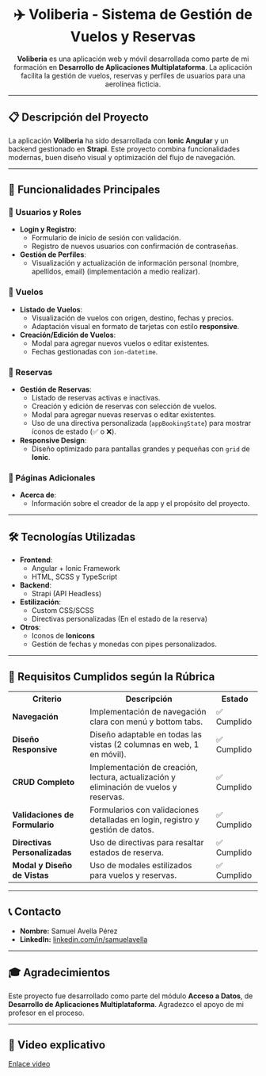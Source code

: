 <h1 align="center">✈️ Voliberia - Sistema de Gestión de Vuelos y Reservas</h1>

<p align="center">
  <strong>Voliberia</strong> es una aplicación web y móvil desarrollada como parte de mi formación en <strong>Desarrollo de Aplicaciones Multiplataforma</strong>. La aplicación facilita la gestión de vuelos, reservas y perfiles de usuarios para una aerolínea ficticia.
</p>

---

<h2>📋 Descripción del Proyecto</h2>
<p>
  La aplicación <strong>Voliberia</strong> ha sido desarrollada con <strong>Ionic Angular</strong> y un backend gestionado en <strong>Strapi</strong>. Este proyecto combina funcionalidades modernas, buen diseño visual y optimización del flujo de navegación.
</p>

---

<h2>🚀 Funcionalidades Principales</h2>

<h3>🔹 Usuarios y Roles</h3>
<ul>
  <li><strong>Login y Registro</strong>:
    <ul>
      <li>Formulario de inicio de sesión con validación.</li>
      <li>Registro de nuevos usuarios con confirmación de contraseñas.</li>
    </ul>
  </li>
  <li><strong>Gestión de Perfiles</strong>:
    <ul>
      <li>Visualización y actualización de información personal (nombre, apellidos, email) (implementación a medio realizar).</li>
    </ul>
  </li>
</ul>

<h3>🔹 Vuelos</h3>
<ul>
  <li><strong>Listado de Vuelos</strong>:
    <ul>
      <li>Visualización de vuelos con origen, destino, fechas y precios.</li>
      <li>Adaptación visual en formato de tarjetas con estilo <strong>responsive</strong>.</li>
    </ul>
  </li>
  <li><strong>Creación/Edición de Vuelos</strong>:
    <ul>
      <li>Modal para agregar nuevos vuelos o editar existentes.</li>
      <li>Fechas gestionadas con <code>ion-datetime</code>.</li>
    </ul>
  </li>
</ul>

<h3>🔹 Reservas</h3>
<ul>
  <li><strong>Gestión de Reservas</strong>:
    <ul>
      <li>Listado de reservas activas e inactivas.</li>
      <li>Creación y edición de reservas con selección de vuelos.</li>
      <li>Modal para agregar nuevas reservas o editar existentes.</li>
      <li>Uso de una directiva personalizada (<code>appBookingState</code>) para mostrar íconos de estado (✅ o ❌).</li>
    </ul>
  </li>
  <li><strong>Responsive Design</strong>:
    <ul>
      <li>Diseño optimizado para pantallas grandes y pequeñas con <code>grid</code> de <strong>Ionic</strong>.</li>
    </ul>
  </li>
</ul>

<h3>🔹 Páginas Adicionales</h3>
<ul>
  <li><strong>Acerca de</strong>:
    <ul>
      <li>Información sobre el creador de la app y el propósito del proyecto.</li>
    </ul>
  </li>
</ul>

---

<h2>🛠️ Tecnologías Utilizadas</h2>
<ul>
  <li><strong>Frontend</strong>:
    <ul>
      <li>Angular + Ionic Framework</li>
      <li>HTML, SCSS y TypeScript</li>
    </ul>
  </li>
  <li><strong>Backend</strong>:
    <ul>
      <li>Strapi (API Headless)</li>
    </ul>
  </li>
  <li><strong>Estilización</strong>:
    <ul>
      <li>Custom CSS/SCSS</li>
      <li>Directivas personalizadas (En el estado de la reserva)</li>
    </ul>
  </li>
  <li><strong>Otros</strong>:
    <ul>
      <li>Iconos de <strong>Ionicons</strong></li>
      <li>Gestión de fechas y monedas con pipes personalizados.</li>
    </ul>
  </li>
</ul>

---

<h2>📐 Requisitos Cumplidos según la Rúbrica</h2>
<table>
  <tr>
    <th>Criterio</th>
    <th>Descripción</th>
    <th>Estado</th>
  </tr>
  <tr>
    <td><strong>Navegación</strong></td>
    <td>Implementación de navegación clara con menú y bottom tabs.</td>
    <td>✅ Cumplido</td>
  </tr>
  <tr>
    <td><strong>Diseño Responsive</strong></td>
    <td>Diseño adaptable en todas las vistas (2 columnas en web, 1 en móvil).</td>
    <td>✅ Cumplido</td>
  </tr>
  <tr>
    <td><strong>CRUD Completo</strong></td>
    <td>Implementación de creación, lectura, actualización y eliminación de vuelos y reservas.</td>
    <td>✅ Cumplido</td>
  </tr>
  <tr>
    <td><strong>Validaciones de Formulario</strong></td>
    <td>Formularios con validaciones detalladas en login, registro y gestión de datos.</td>
    <td>✅ Cumplido</td>
  </tr>
  <tr>
    <td><strong>Directivas Personalizadas</strong></td>
    <td>Uso de directivas para resaltar estados de reserva.</td>
    <td>✅ Cumplido</td>
  </tr>
  <tr>
    <td><strong>Modal y Diseño de Vistas</strong></td>
    <td>Uso de modales estilizados para vuelos y reservas.</td>
    <td>✅ Cumplido</td>
  </tr>
</table>

---

<h2>📞 Contacto</h2>
<ul>
  <li><strong>Nombre:</strong> Samuel Avella Pérez</li>
  <li><strong>LinkedIn:</strong> 
    <a href="https://linkedin.com/in/samuelavella" target="_blank">linkedin.com/in/samuelavella</a>
  </li>
</ul>

---

<h2>🎓 Agradecimientos</h2>
<p>
  Este proyecto fue desarrollado como parte del módulo <strong>Acceso a Datos</strong>, de <strong>Desarrollo de Aplicaciones Multiplataforma</strong>. Agradezco el apoyo de mi profesor en el proceso.
</p>

---

<h2>🎥 Video explicativo</h2>
<a href="[https://drive.google.com/file/d/1lzHNZd8C23oZrcMRLGV2v2Y78sLqfYU8/view?usp=drive_link](https://drive.google.com/file/d/1DrMjiJo8FJ8n_HeuKKHahnIggcqqjqeM/view?usp=sharing)">Enlace video</a>
